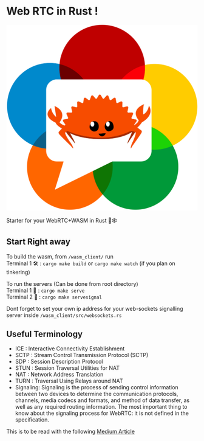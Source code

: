 # Web RTC in Rust !
![Ferris](Crustacean_over_ip.png)



Starter for your WebRTC+WASM in Rust 🦀🕸
## Start Right away
To build the wasm, from `/wasm_client/` run  
Terminal 1 🛠 : `cargo make build` or `cargo make watch` (if you plan on tinkering)    
  
To run the servers (Can be done from root directory)  
Terminal 1 🚀 : `cargo make serve`  
Terminal 2 🔌 : `cargo make servesignal`  

Dont forget to set your own ip address for your web-sockets signalling server inside `/wasm_client/src/websockets.rs`

## Useful Terminology
- ICE  : Interactive Connectivity Establishment
- SCTP : Stream Control Transmission Protocol (SCTP)
- SDP  : Session Description Protocol
- STUN : Session Traversal Utilities for NAT
- NAT  : Network Address Translation
- TURN : Traversal Using Relays around NAT
- Signaling: Signaling is the process of sending control information between two devices to determine the communication protocols, channels, media codecs and formats, and method of data transfer, as well as any required routing information. The most important thing to know about the signaling process for WebRTC: it is not defined in the specification.


This is to be read with the following [Medium Article](https://charles-schleich.medium.com/webrtc-video-chat-tutorial-using-rust-wasm-fa340f7aeef9) 